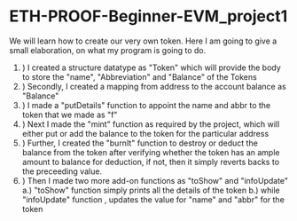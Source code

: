 # ETH-PROOF-Beginner-EVM_project1
We will learn how to create our very own token.
Here I am going to give a small elaboration, on what my program is going to do.

1. ) I created a structure datatype as "Token" which will provide the body to store the "name", "Abbreviation" and "Balance" of the Tokens
2. ) Secondly, I created a mapping from address to the account balance as "Balance"
3. ) I made a "putDetails" function to appoint the name and abbr to the token that we made as "f"
4. ) Next I made the "mint" function as required by the project, which will either put or add the balance to the token for the particular address
5. ) Further, I created the "burnIt" function to destroy or deduct the balance from the token after verifying whether the token has an ample amount to balance for
     deduction, if not, then it simply reverts backs to the preceeding value.
6. ) Then I made two more add-on functions as "toShow" and "infoUpdate"
      a.) "toShow" function simply prints all the details of the token
      b.) while "infoUpdate" function , updates the value for "name" and "abbr" for the token
